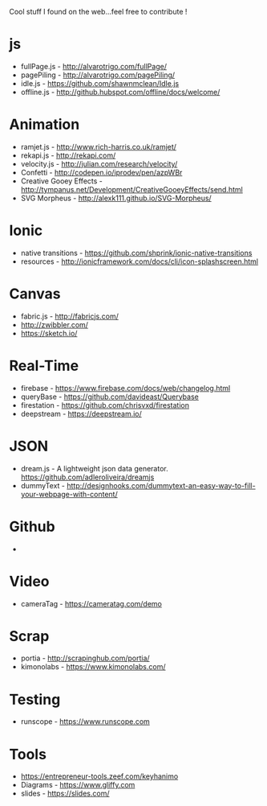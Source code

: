 Cool stuff I found on the web...feel free to contribute !

js
======
- fullPage.js - http://alvarotrigo.com/fullPage/
- pagePiling - http://alvarotrigo.com/pagePiling/
- idle.js - https://github.com/shawnmclean/Idle.js
- offline.js - http://github.hubspot.com/offline/docs/welcome/

Animation
===========
- ramjet.js - http://www.rich-harris.co.uk/ramjet/
- rekapi.js - http://rekapi.com/
- velocity.js - http://julian.com/research/velocity/
- Confetti - http://codepen.io/iprodev/pen/azpWBr
- Creative Gooey Effects - http://tympanus.net/Development/CreativeGooeyEffects/send.html 
- SVG Morpheus - http://alexk111.github.io/SVG-Morpheus/


Ionic 
=======
- native transitions - https://github.com/shprink/ionic-native-transitions
- resources - http://ionicframework.com/docs/cli/icon-splashscreen.html



Canvas
========
- fabric.js - http://fabricjs.com/
- http://zwibbler.com/
- https://sketch.io/

Real-Time
==========
- firebase - https://www.firebase.com/docs/web/changelog.html
- queryBase - https://github.com/davideast/Querybase
- firestation - https://github.com/chrisvxd/firestation
- deepstream - https://deepstream.io/

 
JSON
=====
- dream.js - A lightweight json data generator. https://github.com/adleroliveira/dreamjs
- dummyText - http://designhooks.com/dummytext-an-easy-way-to-fill-your-webpage-with-content/


Github
=======
- 

Video
=======
- cameraTag - https://cameratag.com/demo


Scrap
======
- portia - http://scrapinghub.com/portia/
- kimonolabs - https://www.kimonolabs.com/

Testing
========
- runscope - https://www.runscope.com


Tools
=======
- https://entrepreneur-tools.zeef.com/keyhanimo
- Diagrams - https://www.gliffy.com
- slides - https://slides.com/
